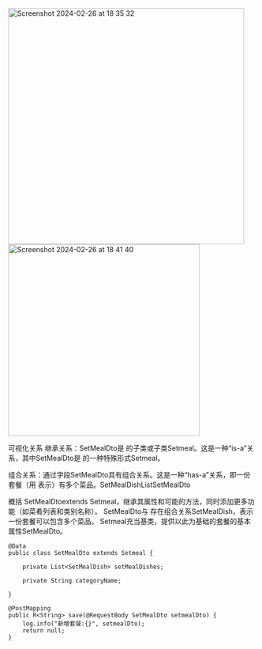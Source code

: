 <img width="478" alt="Screenshot 2024-02-26 at 18 35 32" src="https://github.com/xkong-study/reggie_delivery_note/assets/100473178/55a731f7-62f3-4487-a900-270fbbae2dd9">
<img width="388" alt="Screenshot 2024-02-26 at 18 41 40" src="https://github.com/xkong-study/reggie_delivery_note/assets/100473178/df72ada6-4f3d-40ae-8a59-f87b5becd2cb">

可视化关系
继承关系：SetMealDto是 的子类或子类Setmeal。这是一种“is-a”关系，其中SetMealDto是 的一种特殊形式Setmeal。

组合关系：通过字段SetMealDto具有组合关系。这是一种“has-a”关系，即一份套餐（用 表示）有多个菜品。SetMealDishList<SetMealDish>SetMealDto

概括
SetMealDtoextends Setmeal，继承其属性和可能的​​方法，同时添加更多功能（如菜肴列表和类别名称）。
SetMealDto与 存在组合关系SetMealDish，表示一份套餐可以包含多个菜品。
Setmeal充当基类，提供以此为基础的套餐的基本属性SetMealDto。

```code
@Data
public class SetMealDto extends Setmeal {

    private List<SetMealDish> setMealDishes;

    private String categoryName;

}
```

```code
@PostMapping
public R<String> save(@RequestBody SetMealDto setmealDto) {
    log.info("新增套餐:{}", setmealDto);
    return null;
}
```
